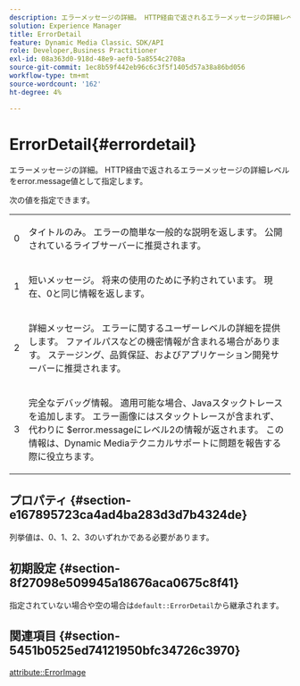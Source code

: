 ```yaml
---
description: エラーメッセージの詳細。 HTTP経由で返されるエラーメッセージの詳細レベルをerror.message値として指定します。
solution: Experience Manager
title: ErrorDetail
feature: Dynamic Media Classic、SDK/API
role: Developer,Business Practitioner
exl-id: 08a363d0-918d-48e9-aef0-5a8554c2708a
source-git-commit: 1ec8b59f442eb96c6c3f5f1405d57a38a86bd056
workflow-type: tm+mt
source-wordcount: '162'
ht-degree: 4%

---
```


# ErrorDetail{#errordetail}

エラーメッセージの詳細。 HTTP経由で返されるエラーメッセージの詳細レベルをerror.message値として指定します。

次の値を指定できます。

<table id="simpletable_26DC72727F224F2C8E97BF26619DB68B"> 
 <tr class="strow"> 
  <td class="stentry"> <p>0 </p></td> 
  <td class="stentry"> <p>タイトルのみ。 エラーの簡単な一般的な説明を返します。 公開されているライブサーバーに推奨されます。 </p></td> 
 </tr> 
 <tr class="strow"> 
  <td class="stentry"> <p>1 </p></td> 
  <td class="stentry"> <p>短いメッセージ。 将来の使用のために予約されています。 現在、0と同じ情報を返します。 </p></td> 
 </tr> 
 <tr class="strow"> 
  <td class="stentry"> <p>2 </p></td> 
  <td class="stentry"> <p>詳細メッセージ。 エラーに関するユーザーレベルの詳細を提供します。 ファイルパスなどの機密情報が含まれる場合があります。 ステージング、品質保証、およびアプリケーション開発サーバーに推奨されます。 </p></td> 
 </tr> 
 <tr class="strow"> 
  <td class="stentry"> <p>3 </p></td> 
  <td class="stentry"> <p>完全なデバッグ情報。 適用可能な場合、Javaスタックトレースを追加します。 エラー画像にはスタックトレースが含まれず、代わりに<span class="codeph"> $error.message</span>にレベル2の情報が返されます。 この情報は、Dynamic Mediaテクニカルサポートに問題を報告する際に役立ちます。 </p></td> 
 </tr> 
</table>

## プロパティ {#section-e167895723ca4ad4ba283d3d7b4324de}

列挙値は、0、1、2、3のいずれかである必要があります。

## 初期設定 {#section-8f27098e509945a18676aca0675c8f41}

指定されていない場合や空の場合は`default::ErrorDetail`から継承されます。

## 関連項目 {#section-5451b0525ed74121950bfc34726c3970}

[attribute::ErrorImage](../../../../../is-api/image-catalog/image-serving-api-ref/c-image-catalog-reference/c-attributes-reference/r-errorimage.md#reference-c494d5d8b2584fe3800f35baabd0292c)
